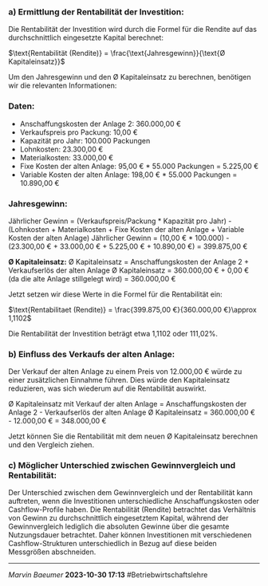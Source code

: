 ### a) **Ermittlung der Rentabilität der Investition:**

Die Rentabilität der Investition wird durch die Formel für die Rendite auf das durchschnittlich eingesetzte Kapital berechnet:

$\text{Rentabilität (Rendite)} = \frac{\text{Jahresgewinn}}{\text{Ø Kapitaleinsatz}}$

Um den Jahresgewinn und den Ø Kapitaleinsatz zu berechnen, benötigen wir die relevanten Informationen:
### **Daten:**
- Anschaffungskosten der Anlage 2: 360.000,00 €
- Verkaufspreis pro Packung: 10,00 €
- Kapazität pro Jahr: 100.000 Packungen
- Lohnkosten: 23.300,00 €
- Materialkosten: 33.000,00 €
- Fixe Kosten der alten Anlage: 95,00 € * 55.000 Packungen = 5.225,00 €
- Variable Kosten der alten Anlage: 198,00 € * 55.000 Packungen = 10.890,00 €
### **Jahresgewinn:**
Jährlicher Gewinn = (Verkaufspreis/Packung * Kapazität pro Jahr) - (Lohnkosten + Materialkosten + Fixe Kosten der alten Anlage + Variable Kosten der alten Anlage)
Jährlicher Gewinn = (10,00 € * 100.000) - (23.300,00 € + 33.000,00 € + 5.225,00 € + 10.890,00 €) = 399.875,00 €

**Ø Kapitaleinsatz:**
Ø Kapitaleinsatz = Anschaffungskosten der Anlage 2 + Verkaufserlös der alten Anlage
Ø Kapitaleinsatz = 360.000,00 € + 0,00 € (da die alte Anlage stillgelegt wird) = 360.000,00 €

Jetzt setzen wir diese Werte in die Formel für die Rentabilität ein:

$\text{Rentabilitaet (Rendite)} = \frac{399.875,00 €}{360.000,00 €}\approx 1,1102$

Die Rentabilität der Investition beträgt etwa 1,1102 oder 111,02%.
### b) **Einfluss des Verkaufs der alten Anlage:**

Der Verkauf der alten Anlage zu einem Preis von 12.000,00 € würde zu einer zusätzlichen Einnahme führen. Dies würde den Kapitaleinsatz reduzieren, was sich wiederum auf die Rentabilität auswirkt.

Ø Kapitaleinsatz mit Verkauf der alten Anlage = Anschaffungskosten der Anlage 2 - Verkaufserlös der alten Anlage
Ø Kapitaleinsatz = 360.000,00 € - 12.000,00 € = 348.000,00 €

Jetzt können Sie die Rentabilität mit dem neuen Ø Kapitaleinsatz berechnen und den Vergleich ziehen.
### c) **Möglicher Unterschied zwischen Gewinnvergleich und Rentabilität:**

Der Unterschied zwischen dem Gewinnvergleich und der Rentabilität kann auftreten, wenn die Investitionen unterschiedliche Anschaffungskosten oder Cashflow-Profile haben. Die Rentabilität (Rendite) betrachtet das Verhältnis von Gewinn zu durchschnittlich eingesetztem Kapital, während der Gewinnvergleich lediglich die absoluten Gewinne über die gesamte Nutzungsdauer betrachtet. Daher können Investitionen mit verschiedenen Cashflow-Strukturen unterschiedlich in Bezug auf diese beiden Messgrößen abschneiden.

---
*Marvin Baeumer* **2023-10-30 17:13** #Betriebwirtschaftslehre 